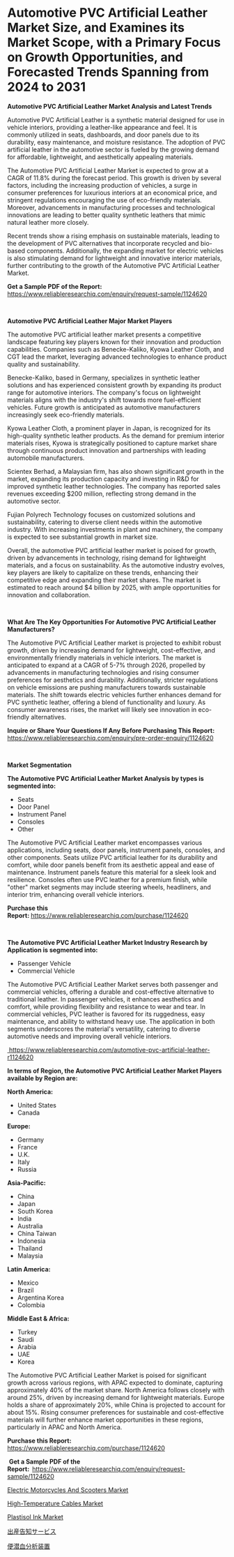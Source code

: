 <p><h1>Automotive PVC Artificial Leather Market Size, and Examines its Market Scope, with a Primary Focus on Growth Opportunities, and Forecasted Trends Spanning from 2024 to 2031</h1></p><p><strong>Automotive PVC Artificial Leather Market Analysis and Latest Trends</strong></p>
<p><p>Automotive PVC Artificial Leather is a synthetic material designed for use in vehicle interiors, providing a leather-like appearance and feel. It is commonly utilized in seats, dashboards, and door panels due to its durability, easy maintenance, and moisture resistance. The adoption of PVC artificial leather in the automotive sector is fueled by the growing demand for affordable, lightweight, and aesthetically appealing materials.</p><p>The Automotive PVC Artificial Leather Market is expected to grow at a CAGR of 11.8% during the forecast period. This growth is driven by several factors, including the increasing production of vehicles, a surge in consumer preferences for luxurious interiors at an economical price, and stringent regulations encouraging the use of eco-friendly materials. Moreover, advancements in manufacturing processes and technological innovations are leading to better quality synthetic leathers that mimic natural leather more closely. </p><p>Recent trends show a rising emphasis on sustainable materials, leading to the development of PVC alternatives that incorporate recycled and bio-based components. Additionally, the expanding market for electric vehicles is also stimulating demand for lightweight and innovative interior materials, further contributing to the growth of the Automotive PVC Artificial Leather Market.</p></p>
<p><strong>Get a Sample PDF of the Report:&nbsp;</strong> <a href="https://www.reliableresearchiq.com/enquiry/request-sample/1124620">https://www.reliableresearchiq.com/enquiry/request-sample/1124620</a></p>
<p>&nbsp;</p>
<p><strong>Automotive PVC Artificial Leather Major Market Players</strong></p>
<p><p>The automotive PVC artificial leather market presents a competitive landscape featuring key players known for their innovation and production capabilities. Companies such as Benecke-Kaliko, Kyowa Leather Cloth, and CGT lead the market, leveraging advanced technologies to enhance product quality and sustainability.</p><p>Benecke-Kaliko, based in Germany, specializes in synthetic leather solutions and has experienced consistent growth by expanding its product range for automotive interiors. The company's focus on lightweight materials aligns with the industry's shift towards more fuel-efficient vehicles. Future growth is anticipated as automotive manufacturers increasingly seek eco-friendly materials.</p><p>Kyowa Leather Cloth, a prominent player in Japan, is recognized for its high-quality synthetic leather products. As the demand for premium interior materials rises, Kyowa is strategically positioned to capture market share through continuous product innovation and partnerships with leading automobile manufacturers.</p><p>Scientex Berhad, a Malaysian firm, has also shown significant growth in the market, expanding its production capacity and investing in R&D for improved synthetic leather technologies. The company has reported sales revenues exceeding $200 million, reflecting strong demand in the automotive sector.</p><p>Fujian Polyrech Technology focuses on customized solutions and sustainability, catering to diverse client needs within the automotive industry. With increasing investments in plant and machinery, the company is expected to see substantial growth in market size.</p><p>Overall, the automotive PVC artificial leather market is poised for growth, driven by advancements in technology, rising demand for lightweight materials, and a focus on sustainability. As the automotive industry evolves, key players are likely to capitalize on these trends, enhancing their competitive edge and expanding their market shares. The market is estimated to reach around $4 billion by 2025, with ample opportunities for innovation and collaboration.</p></p>
<p>&nbsp;</p>
<p><strong>What Are The Key Opportunities For Automotive PVC Artificial Leather Manufacturers?</strong></p>
<p><p>The Automotive PVC Artificial Leather market is projected to exhibit robust growth, driven by increasing demand for lightweight, cost-effective, and environmentally friendly materials in vehicle interiors. The market is anticipated to expand at a CAGR of 5-7% through 2026, propelled by advancements in manufacturing technologies and rising consumer preferences for aesthetics and durability. Additionally, stricter regulations on vehicle emissions are pushing manufacturers towards sustainable materials. The shift towards electric vehicles further enhances demand for PVC synthetic leather, offering a blend of functionality and luxury. As consumer awareness rises, the market will likely see innovation in eco-friendly alternatives.</p></p>
<p><strong>Inquire or Share Your Questions If Any Before Purchasing This Report:</strong> <a href="https://www.reliableresearchiq.com/enquiry/pre-order-enquiry/1124620">https://www.reliableresearchiq.com/enquiry/pre-order-enquiry/1124620</a></p>
<p>&nbsp;</p>
<p><strong>Market Segmentation</strong></p>
<p><strong>The Automotive PVC Artificial Leather Market Analysis by types is segmented into:</strong></p>
<p><ul><li>Seats</li><li>Door Panel</li><li>Instrument Panel</li><li>Consoles</li><li>Other</li></ul></p>
<p><p>The Automotive PVC Artificial Leather market encompasses various applications, including seats, door panels, instrument panels, consoles, and other components. Seats utilize PVC artificial leather for its durability and comfort, while door panels benefit from its aesthetic appeal and ease of maintenance. Instrument panels feature this material for a sleek look and resilience. Consoles often use PVC leather for a premium finish, while "other" market segments may include steering wheels, headliners, and interior trim, enhancing overall vehicle interiors.</p></p>
<p><strong>Purchase this Report:&nbsp;</strong><a href="https://www.reliableresearchiq.com/purchase/1124620">https://www.reliableresearchiq.com/purchase/1124620</a></p>
<p>&nbsp;</p>
<p><strong>The Automotive PVC Artificial Leather Market Industry Research by Application is segmented into:</strong></p>
<p><ul><li>Passenger Vehicle</li><li>Commercial Vehicle</li></ul></p>
<p><p>The Automotive PVC Artificial Leather Market serves both passenger and commercial vehicles, offering a durable and cost-effective alternative to traditional leather. In passenger vehicles, it enhances aesthetics and comfort, while providing flexibility and resistance to wear and tear. In commercial vehicles, PVC leather is favored for its ruggedness, easy maintenance, and ability to withstand heavy use. The application in both segments underscores the material's versatility, catering to diverse automotive needs and improving overall vehicle interiors.</p></p>
<p><a href="https://www.reliableresearchiq.com/automotive-pvc-artificial-leather-r1124620">&nbsp;https://www.reliableresearchiq.com/automotive-pvc-artificial-leather-r1124620</a></p>
<p><strong>In terms of Region, the Automotive PVC Artificial Leather Market Players available by Region are:</strong></p>
<p>
    <p> <strong> North America: </strong>
        <ul>
            <li>United States</li>
            <li>Canada</li>
        </ul>
        </p> 
    <p> <strong> Europe: </strong>
        <ul>
            <li>Germany</li>
            <li>France</li>
            <li>U.K.</li>
            <li>Italy</li>
            <li>Russia</li>
        </ul>
        </p> 
    <p> <strong> Asia-Pacific: </strong>
        <ul>
            <li>China</li>
            <li>Japan</li>
            <li>South Korea</li>
            <li>India</li>
            <li>Australia</li>
            <li>China Taiwan</li>
            <li>Indonesia</li>
            <li>Thailand</li>
            <li>Malaysia</li>
        </ul>
        </p> 
    <p> <strong> Latin America: </strong>
        <ul>
            <li>Mexico</li>
            <li>Brazil</li>
            <li>Argentina Korea</li>
            <li>Colombia</li>
        </ul>
        </p> 
    <p> <strong> Middle East & Africa: </strong>
        <ul>
            <li>Turkey</li>
            <li>Saudi</li>
            <li>Arabia</li>
            <li>UAE</li>
            <li>Korea</li>
        </ul>
    </p>
    </p>
<p><p>The Automotive PVC Artificial Leather Market is poised for significant growth across various regions, with APAC expected to dominate, capturing approximately 40% of the market share. North America follows closely with around 25%, driven by increasing demand for lightweight materials. Europe holds a share of approximately 20%, while China is projected to account for about 15%. Rising consumer preferences for sustainable and cost-effective materials will further enhance market opportunities in these regions, particularly in APAC and North America.</p></p>
<p><strong>Purchase this Report: </strong><a href="https://www.reliableresearchiq.com/purchase/1124620">https://www.reliableresearchiq.com/purchase/1124620</a></p>
<p>&nbsp;<strong>Get a Sample PDF of the Report:&nbsp;&nbsp;</strong><a href="https://www.reliableresearchiq.com/enquiry/request-sample/1124620">https://www.reliableresearchiq.com/enquiry/request-sample/1124620</a></p>
<p><strong></strong></p>
<p><p><a href="https://medium.com/@crystalwastonh896/the-global-electric-motorcycles-and-scooters-market-identifies-drivers-restraints-e5ed7f428819">Electric Motorcycles And Scooters Market</a></p><p><a href="https://github.com/WayneGriffin411/Market-Research-Report-List-1/blob/main/high-temperature-cables-market.md">High-Temperature Cables Market</a></p><p><a href="https://issuu.com/reportprime-2/docs/plastisol-ink-market-size-2030.pptx_a290312f3650ef">Plastisol Ink Market</a></p><p><a href="https://medium.com/@titusboyer1/birth-announcement-services-market-%E3%81%AE%E3%82%B0%E3%83%AD%E3%83%BC%E3%83%90%E3%83%AB%E5%B8%82%E5%A0%B4%E6%A6%82%E8%A6%81%E3%81%AF-%E4%B8%96%E7%95%8C%E3%81%8A%E3%82%88%E3%81%B3%E4%B8%BB%E8%A6%81%E5%B8%82%E5%A0%B4%E3%81%AB%E3%81%8A%E3%81%91%E3%82%8B%E6%A5%AD%E7%95%8C%E3%81%AB%E5%BD%B1%E9%9F%BF%E3%82%92%E4%B8%8E%E3%81%88%E3%82%8B%E4%B8%BB%E8%A6%81%E3%81%AA%E3%83%88%E3%83%AC%E3%83%B3%E3%83%89%E3%81%AB%E3%81%A4%E3%81%84%E3%81%A6-%E7%8B%AC%E8%87%AA%E3%81%AE%E8%A6%96%E7%82%B9%E3%82%92%E6%8F%90%E4%BE%9B%E3%81%97%E3%81%BE%E3%81%99-803eb634ce0d">出産告知サービス</a></p><p><a href="https://medium.com/@samleite85/fecal-occult-blood-analyzer-market-%E3%81%AF-%E3%82%B3%E3%82%B9%E3%83%88%E7%AE%A1%E7%90%86%E3%81%A8%E5%8A%B9%E7%8E%87%E5%90%91%E4%B8%8A%E3%82%92%E5%84%AA%E5%85%88%E3%81%97%E3%81%BE%E3%81%99-%E3%81%95%E3%82%89%E3%81%AB-%E5%A0%B1%E5%91%8A%E6%9B%B8%E3%81%AF%E5%B8%82%E5%A0%B4%E3%81%AE%E9%9C%80%E8%A6%81%E9%9D%A2%E3%81%A8%E4%BE%9B%E7%B5%A6%E9%9D%A2%E3%81%AE%E4%B8%A1%E6%96%B9%E3%82%92%E3%82%AB%E3%83%90%E3%83%BC%E3%81%97%E3%81%A6%E3%81%84%E3%81%BE%E3%81%99-fecal-1b48f05d246b">便潜血分析装置</a></p></p>